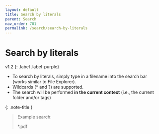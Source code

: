 ```yaml
---
layout: default
title: Search by literals
parent: Search
nav_order: 701
permalink: /search/search-by-literals
---
```


# Search by literals
v1.2
{: .label .label-purple}

- To search by literals, simply type in a filename into the search bar (works similar to File Explorer).
- Wildcards (* and ?) are supported.
- The search will be performed **in the current context** (i.e., the current folder and/or tags)

{: .note-title }
> Example search:
>
> *.pdf
